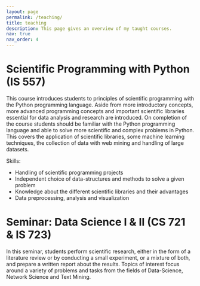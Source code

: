 ```yaml
---
layout: page
permalink: /teaching/
title: teaching
description: This page gives an overview of my taught courses.
nav: true
nav_order: 4
---
```


# Scientific Programming with Python (IS 557)
This course introduces students to principles of scientific programming with the Python programming language. Aside from more introductory concepts, more advanced programming concepts and important scientific libraries essential for data analysis and research are introduced.
On completion of the course students should be familiar with the Python programming language and able to solve more scientific and complex problems in Python. This covers the application of scientific libraries, some machine learning techniques, the collection of data with web mining and handling of large datasets.

Skills:

- Handling of scientific programming projects
- Independent choice of data-structures and methods to solve a given problem
- Knowledge about the different scientific libraries and their advantages
- Data preprocessing, analysis and visualization


# Seminar: Data Science I & II (CS 721 & IS 723)
In this seminar, students perform scientific research, either in the form of a literature review or by conducting a small experiment, or a mixture of both, and prepare a written report about the results. Topics of interest focus around a variety of problems and tasks from the fields of Data-Science, Network Science and Text Mining. 